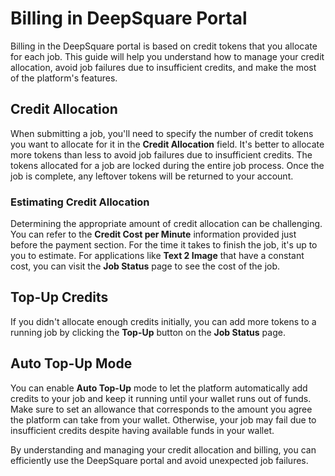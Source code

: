 # Billing in DeepSquare Portal

Billing in the DeepSquare portal is based on credit tokens that you allocate for each job. This guide will help you understand how to manage your credit allocation, avoid job failures due to insufficient credits, and make the most of the platform's features.

## Credit Allocation

When submitting a job, you'll need to specify the number of credit tokens you want to allocate for it in the **Credit Allocation** field. It's better to allocate more tokens than less to avoid job failures due to insufficient credits. The tokens allocated for a job are locked during the entire job process. Once the job is complete, any leftover tokens will be returned to your account.

### Estimating Credit Allocation

Determining the appropriate amount of credit allocation can be challenging. You can refer to the **Credit Cost per Minute** information provided just before the payment section. For the time it takes to finish the job, it's up to you to estimate. For applications like **Text 2 Image** that have a constant cost, you can visit the **Job Status** page to see the cost of the job.

## Top-Up Credits

If you didn't allocate enough credits initially, you can add more tokens to a running job by clicking the **Top-Up** button on the **Job Status** page.

## Auto Top-Up Mode

You can enable **Auto Top-Up** mode to let the platform automatically add credits to your job and keep it running until your wallet runs out of funds. Make sure to set an allowance that corresponds to the amount you agree the platform can take from your wallet. Otherwise, your job may fail due to insufficient credits despite having available funds in your wallet.

By understanding and managing your credit allocation and billing, you can efficiently use the DeepSquare portal and avoid unexpected job failures.
